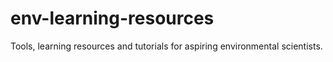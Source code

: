 # env-learning-resources
Tools, learning resources and tutorials for aspiring environmental scientists.
